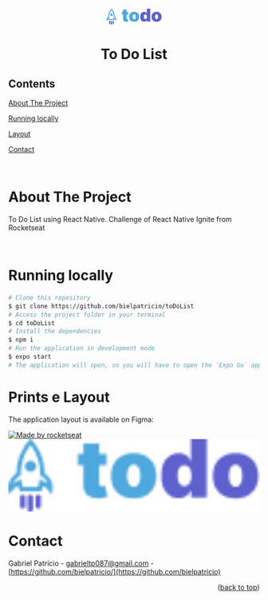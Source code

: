 <div id="top"></div>

<!-- PROJECT LOGO -->

<br />
<div align="center">
  <img src="src/assets/logo.png" alt="Logo">
  <h1 align="center">To Do List</h3>
</div>

<!-- TABLE OF CONTENTS -->

## Contents

<p align="center">
    <p><a href="#about-the-project" title=" go to About the Project">About The Project</a></p>
    <p><a href="#running-locally" title=" go to Running locally">Running locally</a></p>
    <p><a href="#prints-e-layout" title=" go to Prints e Layout">Layout</a></p>
    <p><a href="#contact" title=" go to Contact">Contact</a></p>
  </p>

<br>
<!-- ABOUT THE PROJECT -->

# About The Project

To Do List using React Native. Challenge of React Native Ignite from Rocketseat

<br>

# Running locally

```bash
# Clone this repository
$ git clone https://github.com/bielpatricio/toDoList
# Access the project folder in your terminal
$ cd toDoList
# Install the dependencies
$ npm i
# Run the application in development mode
$ expo start
# The application will open, so you will have to open the `Expo Go` app on your smartphone and read the QR Code on your terminal
```

# Prints e Layout

The application layout is available on Figma:

<a href="https://www.figma.com/file/oBuBL52FFb2oGv2un9HP5L/ToDo-List-(Copy)?node-id=0%3A1&t=Ms614c9lQqNjzLSW-0">
  <img alt="Made by rocketseat" src="https://img.shields.io/badge/Acessar%20Layout%20-Figma-%2304D361">
</a>
<br>


<img src="src/assets/logo.png" width="700">

<br>

# Contact

Gabriel Patrício - gabrieltp087@gmail.com - [https://github.com/bielpatricio/](https://github.com/bielpatricio)

<p align="right">(<a href="#top">back to top</a>)</p>
